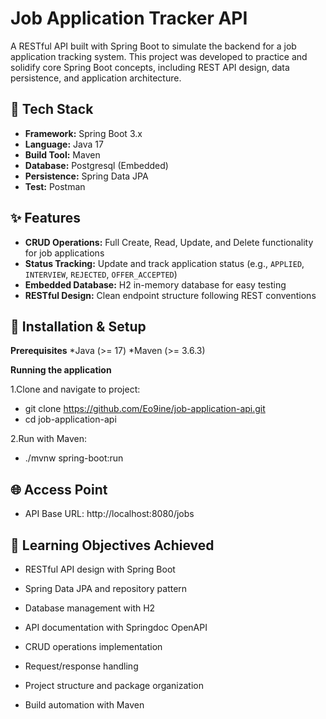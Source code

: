 # Job Application Tracker API

A RESTful API built with Spring Boot to simulate the backend for a job application tracking system. This project was developed to practice and solidify core Spring Boot concepts, including REST API design, data persistence, and application architecture.

## 🚀 Tech Stack

- **Framework:** Spring Boot 3.x
- **Language:** Java 17
- **Build Tool:** Maven
- **Database:** Postgresql (Embedded)
- **Persistence:** Spring Data JPA
- **Test:** Postman

## ✨ Features

- **CRUD Operations:** Full Create, Read, Update, and Delete functionality for job applications
- **Status Tracking:** Update and track application status (e.g., `APPLIED`, `INTERVIEW`, `REJECTED`, `OFFER_ACCEPTED`)
- **Embedded Database:** H2 in-memory database for easy testing
- **RESTful Design:** Clean endpoint structure following REST conventions



## 🔨 Installation & Setup

**Prerequisites**
*Java (>= 17)
*Maven (>= 3.6.3) 

**Running the application**

1.Clone and navigate to project:
  - git clone https://github.com/Eo9ine/job-application-api.git
  - cd job-application-api

2.Run with Maven:
  - ./mvnw spring-boot:run

## 🌐 Access Point
  - API Base URL: http://localhost:8080/jobs

## 🎯 Learning Objectives Achieved
 - RESTful API design with Spring Boot

 - Spring Data JPA and repository pattern

 - Database management with H2

 - API documentation with Springdoc OpenAPI

 - CRUD operations implementation

 - Request/response handling

 - Project structure and package organization

 - Build automation with Maven

